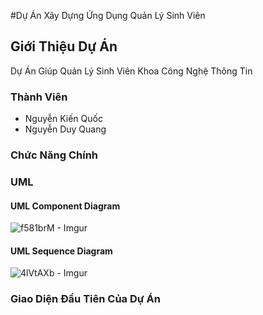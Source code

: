 #Dự Án Xây Dựng Ứng Dụng Quản Lý Sinh Viên
## Giới Thiệu Dự Án
Dự Án Giúp Quản Lý Sinh Viên Khoa Công Nghệ Thông Tin 
### Thành Viên 
- Nguyễn Kiến Quốc
- Nguyễn Duy Quang
### Chức Năng Chính 




### UML 
#### UML Component Diagram

![f581brM - Imgur](https://github.com/user-attachments/assets/ff842341-5253-4f20-bb6d-1ca1b6142499)

#### UML Sequence Diagram

![4lVtAXb - Imgur](https://github.com/user-attachments/assets/cb0602d3-0954-46bd-9ad3-15c45bd22cd0)





### Giao Diện Đầu Tiên Của Dự Án 







